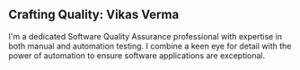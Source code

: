 <!--### Hi there, I'm Vikas Verma 👋


**vikasnick/vikasnick** is a ✨ _special_ ✨ repository because its `README.md` (this file) appears on your GitHub profile.

Here are some ideas to get you started:
- 👯 I’m looking to collaborate on ...
- 🤔 I’m looking for help with ...
- 💬 Ask me about ...
- 📫 How to reach me: ...
- 😄 Pronouns: ...
- ⚡ Fun fact: ...
 🔭 I’m currently working at Webkul.
 
 🌱 I’m currently learning Java Selemium.
-->
## Crafting Quality: Vikas Verma
I'm a dedicated Software Quality Assurance professional with expertise in both manual and automation testing. I combine a keen eye for detail with the power of automation to ensure software applications are exceptional. 
<!--
**Testing Powerhouse:**

* **Manual Testing Master:** Skilled in exploratory, boundary value analysis, equivalence partitioning, and usability testing methodologies.
* **Automation Architect:** Adept in designing, developing, and maintaining robust automation frameworks using industry-leading tools like Selenium, Cypress, Appium, and Playwright. 
* **Programming Proficient:** Proficient in Python, Java, JavaScript (and friends!), enabling me to write clean, efficient, and scalable test scripts for both manual and automated testing.
* **API Testing Ace:** Utilize tools like Rest Assured, Postman, and SoapUI to streamline API testing and performance analysis.
* **Version Control Guru:** Git master, ensuring seamless collaboration and code management for both manual and automated tests.
* **CI/CD Champion:** Championing CI/CD pipelines with tools like Jenkins and GitHub Actions, for continuous integration and delivery of both manual and automated tests.

**Beyond the Basics:**

* **Metrics Matter:** I track and report on key metrics to demonstrate the impact of testing efforts, including test coverage increase, bug reduction, and improved release velocity.
* **Continuous Learning:** I actively stay updated with the latest testing trends and methodologies, constantly expanding my skillset with new tools, frameworks, and best practices.

**Open Source Advocate:**

* I actively contribute to open-source testing projects, fostering a collaborative and innovative testing community.  ([Link to your repositories] - If Public)

**Let's Connect!**

* Connect with me on LinkedIn: [Your LinkedIn Profile URL]
* Eager to collaborate on interesting projects and share my testing knowledge!

**Bonus - Stand Out From the Crowd:**

* **Highlight Achievements:** Showcase awards or recognition received for your testing contributions.
* **Soft Skills Matter:** Briefly mention your communication, collaboration, and problem-solving skills to demonstrate your well-roundedness.
* **Eye-Catching Badges:** Consider adding badges from shields.io showcasing your expertise in various frameworks, languages, and testing methodologies.

**Remember:** Customize this template to reflect your unique skillset and experiences.

-->
